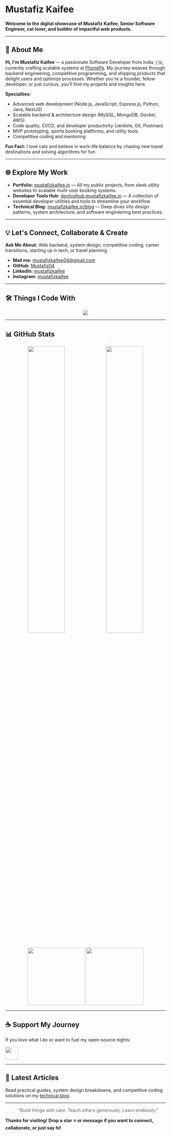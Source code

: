 # Mustafiz Kaifee

**Welcome to the digital showcase of Mustafiz Kaifee, Senior Software Engineer, cat lover, and builder of impactful web products.**

---

## 🚀 About Me

**Hi, I'm Mustafiz Kaifee** — a passionate Software Developer from India 🇮🇳, currently crafting scalable systems at [PhonePe](https://www.phonepe.com/). My journey weaves through backend engineering, competitive programming, and shipping products that delight users and optimize processes. Whether you're a founder, fellow developer, or just curious, you'll find my projects and insights here.

**Specialties:**
- Advanced web development (Node.js, JavaScript, Express.js, Python, Java, NestJS)
- Scalable backend & architecture design (MySQL, MongoDB, Docker, AWS)
- Code quality, CI/CD, and developer productivity (Jenkins, Git, Postman)
- MVP prototyping, sports booking platforms, and utility tools
- Competitive coding and mentoring

**Fun Fact:** I love cats and believe in work-life balance by chasing new travel destinations and solving algorithms for fun.

---

## 🌐 Explore My Work

- **Portfolio:** [mustafizkaifee.in](https://www.mustafizkaifee.in/) — All my public projects, from sleek utility websites to scalable multi-user booking systems.  
- **Developer Tools Hub:** [devtoolhub.mustafizkaifee.in](https://devtoolhub.mustafizkaifee.in/) — A collection of essential developer utilities and tools to streamline your workflow.  
- **Technical Blog:** [mustafizkaifee.in/blog](https://www.mustafizkaifee.in/blog) — Deep dives into design patterns, system architecture, and software engineering best practices.

---

## 💡 Let's Connect, Collaborate & Create

**Ask Me About:** Web backend, system design, competitive coding, career transitions, starting up in tech, or travel planning.

- **Mail me:** mustafizkaifee04@gmail.com  
- **GitHub:** [Mustafiz04](https://github.com/Mustafiz04)  
- **LinkedIn:** [mustafizkaifee](https://www.linkedin.com/in/mustafizkaifee/)  
- **Instagram:** [mustafizkaifee](https://instagram.com/mustafizkaifee)  

---

## 🛠️ Things I Code With

<p align="center">
  <img src="https://skillicons.dev/icons?i=nodejs,javascript,express,java,nestjs,python,mysql,html,css,mongodb,jenkins,aws,heroku,git,docker,postman" />
</p>

---

## 📊 GitHub Stats

<p align="center">
  <img src="https://github-readme-stats.vercel.app/api?username=Mustafiz04&show_icons=true&locale=en" width="48%" />
  <img src="https://git-hub-streak-stats.vercel.app?user=Mustafiz04&border_radius=5&date_format=j%20M%5B%20Y%5D" width="48%" />
</p>
<p align="center">
  <img height="180em" src="https://github-profile-summary-cards.vercel.app/api/cards/profile-details?username=Mustafiz04&theme=default" />
  <img height="180em" src="https://github-profile-summary-cards.vercel.app/api/cards/productive-time?username=Mustafiz04&theme=default" />
</p>

---

## ☕ Support My Journey

If you love what I do or want to fuel my open-source nights:

<a href="https://www.buymeacoffee.com/mustafizkaifee" target="_blank">
  <img height="40px" src="https://img.shields.io/badge/Buy_Me_A_Coffee-FFDD00?style=for-the-badge&logo=buy-me-a-coffee&logoColor=black" />
</a>

---

## 📝 Latest Articles

Read practical guides, system design breakdowns, and competitive coding solutions on my [technical blog](https://www.mustafizkaifee.in/blog).

---

> "Build things with care. Teach others generously. Learn endlessly."

**Thanks for visiting! Drop a star ⭐️ or message if you want to connect, collaborate, or just say hi!**
